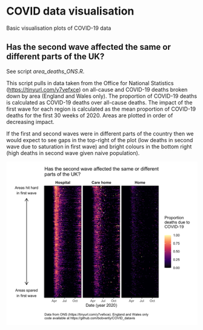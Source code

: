 # COVID data visualisation

Basic visualisation plots of COVID-19 data

## Has the second wave affected the same or different parts of the UK?

See script *area_deaths_ONS.R*.

This script pulls in data taken from the Office for National Statistics (https://tinyurl.com/y7vefxce) on all-cause and COVID-19 deaths broken down by area (England and Wales only). The proportion of COVID-19 deaths is calculated as COVID-19 deaths over all-cause deaths. The impact of the first wave for each region is calculated as the mean proportion of COVID-19 deaths for the first 30 weeks of 2020. Areas are plotted in order of decreasing impact.

If the first and second waves were in different parts of the country then we would expect to see gaps in the top-right of the plot (low deaths in second wave due to saturation in first wave) and bright colours in the bottom right (high deaths in second wave given naive population).

![COVID deaths by area](https://github.com/bobverity/COVID_datavis/blob/master/output/prop_covid_deaths_by_area.png?raw=true)
